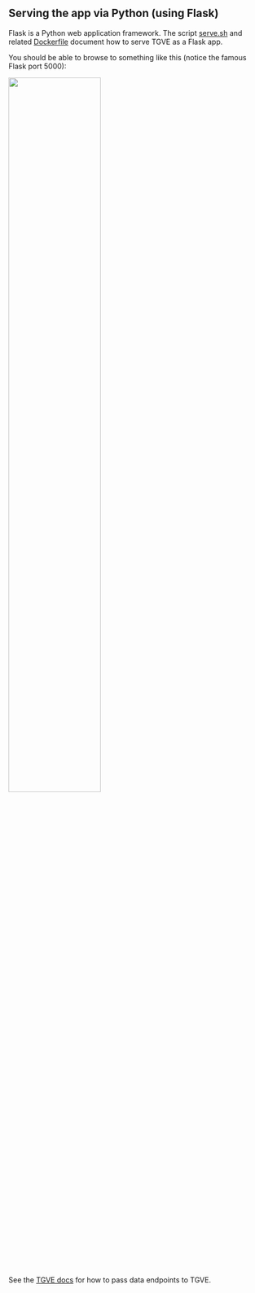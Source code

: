 ## Serving the app via Python (using Flask)

Flask is a Python web application framework. The script [serve.sh](./serve.sh) and related [Dockerfile](../Dockerfile.Python) document how to serve TGVE as a Flask app.

You should be able to browse to something like this (notice the famous Flask port 5000):

<img src="https://user-images.githubusercontent.com/408568/133886684-e9266d1b-79ab-43e5-8606-84dc8b26da2a.png" width="60%" />

See the [TGVE docs](../../tgvejs/) for how to pass data endpoints to TGVE.
